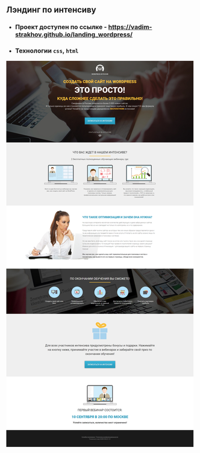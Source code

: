 ## Лэндинг по интенсиву

- ### Проект доступен по ссылке - https://vadim-strakhov.github.io/landing_wordpress/
- ### Технологии `css`, `html`

![](wordpress_intensiv.png)
